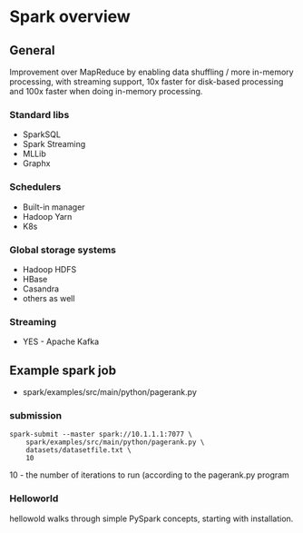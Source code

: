 # Spark overview

## General
Improvement over MapReduce by enabling data shuffling / more in-memory processing, with streaming support, 10x faster for disk-based processing and 100x faster when doing in-memory processing.


### Standard libs
* SparkSQL
* Spark Streaming
* MLLib
* Graphx

### Schedulers
* Built-in manager
* Hadoop Yarn
* K8s

### Global storage systems
* Hadoop HDFS
* HBase
* Casandra
* others as well

### Streaming
* YES - Apache Kafka

## Example spark job 
* spark/examples/src/main/python/pagerank.py

### submission
```
spark-submit --master spark://10.1.1.1:7077 \
	spark/examples/src/main/python/pagerank.py \
	datasets/datasetfile.txt \
	10 
```
10 - the number of iterations to run (according to the pagerank.py program

### Helloworld
hellowold walks through simple PySpark concepts, starting with installation.



